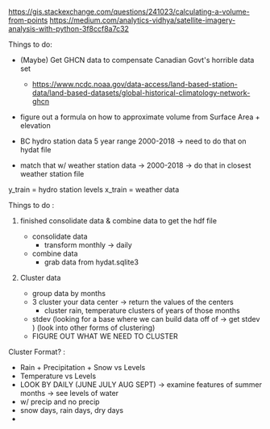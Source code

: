 https://gis.stackexchange.com/questions/241023/calculating-a-volume-from-points
https://medium.com/analytics-vidhya/satellite-imagery-analysis-with-python-3f8ccf8a7c32

Things to do: 
- (Maybe) Get GHCN data to compensate Canadian Govt's horrible data set 
    - https://www.ncdc.noaa.gov/data-access/land-based-station-data/land-based-datasets/global-historical-climatology-network-ghcn


- figure out a formula on how to approximate volume from Surface Area + elevation 


- BC hydro station data 5 year range 2000-2018 -> need to do that on hydat file 
- match that w/ weather station data -> 2000-2018 -> do that in closest weather station file


y_train = hydro station levels
x_train = weather data 


Things to do : 
1. finished consolidate data & combine data to get the hdf file 
    - consolidate data
        - transform  monthly  -> daily
    - combine data 
        - grab data from hydat.sqlite3 

2. Cluster data 
    - group data by months  
    - 3 cluster your data center -> return the values of the centers 
        - cluster rain, temperature 
        clusters of years of those months 
    - stdev 
    (looking for a base where we can build data off of -> get stdev )
    (look into other forms of clustering)
    - FIGURE OUT WHAT WE NEED TO CLUSTER

Cluster Format? :
- Rain + Precipitation + Snow vs Levels
- Temperature vs Levels 
- LOOK BY DAILY (JUNE JULY AUG SEPT) -> examine features of summer months -> see levels of water
- w/ precip and no precip
- snow days, rain days, dry days 
- 